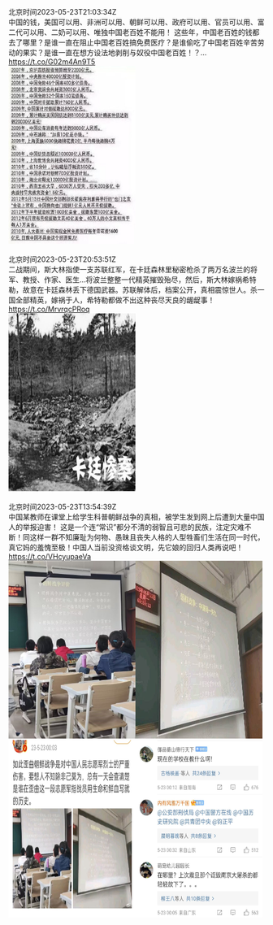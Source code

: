 北京时间2023-05-23T21:03:34Z<br>中国的钱，美国可以用、非洲可以用、朝鲜可以用、政府可以用、官员可以用、富二代可以用、二奶可以用、唯独中国老百姓不能用！
这些年，中国老百姓的钱都去了哪里？是谁一直在阻止中国老百姓搞免费医疗？是谁偷吃了中国老百姓辛苦劳动的果实？是谁一直在想方设法地剥削与奴役中国老百姓！？… https://t.co/G02m4An9T5<br><img src='/temp/image/2023/u-Month-5/1660994882528493568_0.jpg' width='250' height='350'><br><br>北京时间2023-05-23T20:53:51Z<br>二战期间，斯大林指使一支苏联红军，在卡廷森林里秘密枪杀了两万名波兰的将军、教授、作家、医生...将波兰整整一代精英摧毁殆尽，然后，斯大林嫁祸希特勒，故意在卡廷森林丢下德国武器。苏联解体后，档案公开，真相震惊世人。杀一国全部精英，嫁祸于人，希特勒都做不出这种丧尽天良的龌龊事！ https://t.co/MrvrqcPRoq<br><img src='/temp/image/2023/u-Month-5/1660992437563817984_0.jpg' width='250' height='350'><br><br>北京时间2023-05-23T13:54:39Z<br>中国某教师在课堂上给学生科普朝鲜战争的真相，被学生发到网上后遭到大量中国人的举报迫害！
这是一个连“常识”都分不清的弱智且可悲的民族，注定灾难不断！同这样一群不知廉耻为何物、愚昧且丧失人格的人型牲畜们生活在同一时代，真它妈的羞愧至极！中国人当前没资格谈文明，先它娘的回归人类再说吧！ https://t.co/VHcyupaeVa<br><img src='/temp/image/2023/u-Month-5/1660886944102985728_0.jpg' width='250' height='350'><img src='/temp/image/2023/u-Month-5/1660886944102985728_1.jpg' width='250' height='350'><img src='/temp/image/2023/u-Month-5/1660886944102985728_2.jpg' width='250' height='350'><img src='/temp/image/2023/u-Month-5/1660886944102985728_3.jpg' width='250' height='350'><br><br>